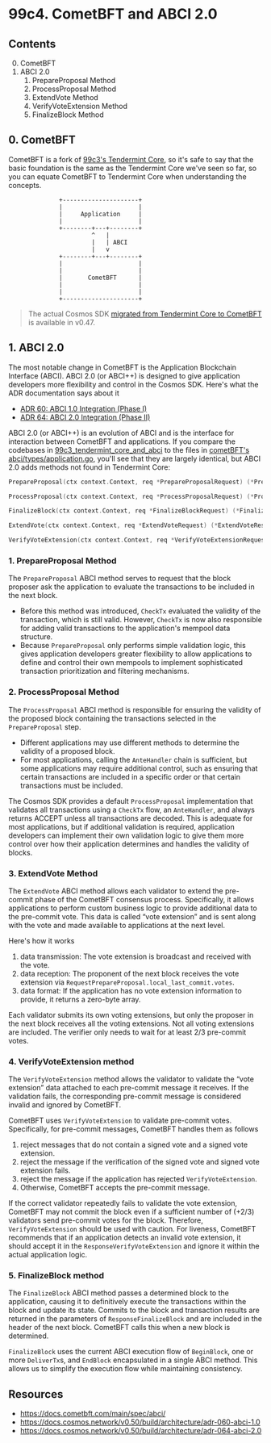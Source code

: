 # 99c4. CometBFT and ABCI 2.0
## Contents
0. CometBFT
1. ABCI 2.0
   1. PrepareProposal Method 
   2. ProcessProposal Method 
   3. ExtendVote Method
   4. VerifyVoteExtension Method 
   5. FinalizeBlock Method

## 0. CometBFT
CometBFT is a fork of [99c3's Tendermint Core](./99c3_tendermint_and_abci.md), so it's safe to say that the basic foundation is the same as the Tendermint Core we've seen so far, so you can equate CometBFT to Tendermint Core when understanding the concepts. 
```
              +---------------------+
              |                     |
              |     Application     |
              |                     |
              +--------+---+--------+
                       ^   |
                       |   | ABCI
                       |   v
              +--------+---+--------+
              |                     |
              |                     |
              |       CometBFT      |
              |                     |
              |                     |
              +---------------------+
```



> The actual Cosmos SDK [migrated from Tendermint Core to CometBFT](https://github.com/cosmos/cosmos-sdk/issues/14870) is available in v0.47.

## 1. ABCI 2.0
The most notable change in CometBFT is the Application Blockchain Interface (ABCI). ABCI 2.0 (or ABCI++) is designed to give application developers more flexibility and control in the Cosmos SDK. Here's what the ADR documentation says about it 
- [ADR 60: ABCI 1.0 Integration (Phase I)](https://docs.cosmos.network/v0.50/build/architecture/adr-060-abci-1.0)
- [ADR 64: ABCI 2.0 Integration (Phase II)](https://docs.cosmos.network/v0.50/build/architecture/adr-064-abci-2.0)

ABCI 2.0 (or ABCI++) is an evolution of ABCI and is the interface for interaction between CometBFT and applications. If you compare the codebases in [99c3_tendermint_core_and_abci](./99c3_tendermint_core_and_abci.md) to the files in [cometBFT's abci/types/application.go](https://github.com/cometbft/cometbft/blob/v0.38.x/abci/types/application.go), you'll see that they are largely identical, but ABCI 2.0 adds methods not found in Tendermint Core:
```go
PrepareProposal(ctx context.Context, req *PrepareProposalRequest) (*PrepareProposalResponse, error)

ProcessProposal(ctx context.Context, req *ProcessProposalRequest) (*ProcessProposalResponse, error)

FinalizeBlock(ctx context.Context, req *FinalizeBlockRequest) (*FinalizeBlockResponse, error)

ExtendVote(ctx context.Context, req *ExtendVoteRequest) (*ExtendVoteResponse, error)

VerifyVoteExtension(ctx context.Context, req *VerifyVoteExtensionRequest) (*VerifyVoteExtensionResponse, error)
```

### 1. PrepareProposal Method 
The `PrepareProposal` ABCI method serves to request that the block proposer ask the application to evaluate the transactions to be included in the next block. 
- Before this method was introduced, `CheckTx` evaluated the validity of the transaction, which is still valid. However, `CheckTx` is now also responsible for adding valid transactions to the application's mempool data structure. 
- Because `PrepareProposal` only performs simple validation logic, this gives application developers greater flexibility to allow applications to define and control their own mempools to implement sophisticated transaction prioritization and filtering mechanisms. 

### 2. ProcessProposal Method 
The `ProcessProposal` ABCI method is responsible for ensuring the validity of the proposed block containing the transactions selected in the `PrepareProposal` step. 
- Different applications may use different methods to determine the validity of a proposed block. 
- For most applications, calling the `AnteHandler` chain is sufficient, but some applications may require additional control, such as ensuring that certain transactions are included in a specific order or that certain transactions must be included.

The Cosmos SDK provides a default `ProcessProposal` implementation that validates all transactions using a `CheckTx` flow, an `AnteHandler`, and always returns ACCEPT unless all transactions are decoded. This is adequate for most applications, but if additional validation is required, application developers can implement their own validation logic to give them more control over how their application determines and handles the validity of blocks.


### 3. ExtendVote Method
The `ExtendVote` ABCI method allows each validator to extend the pre-commit phase of the CometBFT consensus process. Specifically, it allows applications to perform custom business logic to provide additional data to the pre-commit vote. This data is called “vote extension” and is sent along with the vote and made available to applications at the next level.


Here's how it works
1. data transmission: The vote extension is broadcast and received with the vote.
2. data reception: The proponent of the next block receives the vote extension via `RequestPrepareProposal.local_last_commit.votes`.
3. data format: If the application has no vote extension information to provide, it returns a zero-byte array.

Each validator submits its own voting extensions, but only the proposer in the next block receives all the voting extensions. Not all voting extensions are included. The verifier only needs to wait for at least 2/3 pre-commit votes.


### 4. VerifyVoteExtension method 
The `VerifyVoteExtension` method allows the validator to validate the “vote extension” data attached to each pre-commit message it receives. If the validation fails, the corresponding pre-commit message is considered invalid and ignored by CometBFT. 

CometBFT uses `VerifyVoteExtension` to validate pre-commit votes. Specifically, for pre-commit messages, CometBFT handles them as follows
1. reject messages that do not contain a signed vote and a signed vote extension.
2. reject the message if the verification of the signed vote and signed vote extension fails.
3. reject the message if the application has rejected `VerifyVoteExtension`.
4. Otherwise, CometBFT accepts the pre-commit message.

If the correct validator repeatedly fails to validate the vote extension, CometBFT may not commit the block even if a sufficient number of (+2/3) validators send pre-commit votes for the block. Therefore, `VerifyVoteExtension` should be used with caution. For liveness, CometBFT recommends that if an application detects an invalid vote extension, it should accept it in the `ResponseVerifyVoteExtension` and ignore it within the actual application logic. 


### 5. FinalizeBlock method
The `FinalizeBlock` ABCI method passes a determined block to the application, causing it to definitively execute the transactions within the block and update its state. Commits to the block and transaction results are returned in the parameters of `ResponseFinalizeBlock` and are included in the header of the next block. CometBFT calls this when a new block is determined. 

`FinalizeBlock` uses the current ABCI execution flow of `BeginBlock`, one or more `DeliverTx`s, and `EndBlock` encapsulated in a single ABCI method. This allows us to simplify the execution flow while maintaining consistency. 


## Resources
- https://docs.cometbft.com/main/spec/abci/
- https://docs.cosmos.network/v0.50/build/architecture/adr-060-abci-1.0
- https://docs.cosmos.network/v0.50/build/architecture/adr-064-abci-2.0